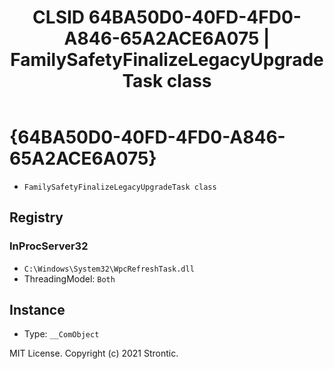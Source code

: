 ﻿---
title: "CLSID 64BA50D0-40FD-4FD0-A846-65A2ACE6A075 | FamilySafetyFinalizeLegacyUpgradeTask class"
excerpt: What is COM-Object CLSID 64BA50D0-40FD-4FD0-A846-65A2ACE6A075?
---

# {64BA50D0-40FD-4FD0-A846-65A2ACE6A075}

* `FamilySafetyFinalizeLegacyUpgradeTask class`

## Registry


### InProcServer32

* `C:\Windows\System32\WpcRefreshTask.dll`
* ThreadingModel: `Both`

## Instance

* Type: `__ComObject`

MIT License. Copyright (c) 2021 Strontic.


